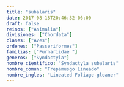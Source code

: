 ```yaml
---
title: "subalaris"
date: 2017-08-18T20:46:32-06:00
draft: false
reinos: ["Animalia"]
divisiones: ["Chordata"]
clases: ["Aves"]
ordenes: ["Passeriformes"]
familias: ["Furnariidae "]
generos: ["Syndactyla"]
nombre_cientifico: "Syndactyla subalaris"
nombre_comun: "Trepamusgo Lineado"
nombre_ingles: "Lineated Foliage-gleaner"
---
```

